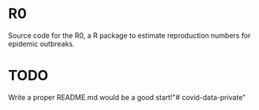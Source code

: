 # R0
Source code for the R0, a R package to estimate reproduction numbers for epidemic outbreaks.

# TODO
Write a proper README.md would be a good start!"# covid-data-private" 
